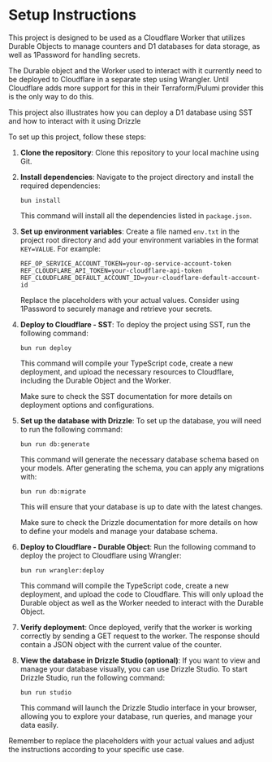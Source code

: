 
# Setup Instructions

This project is designed to be used as a Cloudflare Worker that utilizes Durable Objects to manage counters and D1 databases for data storage, as well as 1Password for handling secrets. 

The Durable object and the Worker used to interact with it currently need to be deployed to Cloudflare in a separate step using Wrangler. Until Cloudflare adds more support for this in their Terraform/Pulumi provider this is the only way to do this.

This project also illustrates how you can deploy a D1 database using SST and how to interact with it using Drizzle


To set up this project, follow these steps:

1. **Clone the repository**:
   Clone this repository to your local machine using Git.

2. **Install dependencies**:
   Navigate to the project directory and install the required dependencies:
   ```
   bun install
   ```
   This command will install all the dependencies listed in `package.json`.

3. **Set up environment variables**:
   Create a file named `env.txt` in the project root directory and add your environment variables in the format `KEY=VALUE`. For example:
   ```
   REF_OP_SERVICE_ACCOUNT_TOKEN=your-op-service-account-token
   REF_CLOUDFLARE_API_TOKEN=your-cloudflare-api-token
   REF_CLOUDFLARE_DEFAULT_ACCOUNT_ID=your-cloudflare-default-account-id
   ```
   Replace the placeholders with your actual values. Consider using 1Password to securely manage and retrieve your secrets.

4. **Deploy to Cloudflare - SST**:
   To deploy the project using SST, run the following command:
   ```
   bun run deploy
   ```
   This command will compile your TypeScript code, create a new deployment, and upload the necessary resources to Cloudflare, including the Durable Object and the Worker.

   Make sure to check the SST documentation for more details on deployment options and configurations.

5. **Set up the database with Drizzle**:
   To set up the database, you will need to run the following command:
   ```
   bun run db:generate
   ```
   This command will generate the necessary database schema based on your models. After generating the schema, you can apply any migrations with:
   ```
   bun run db:migrate
   ```
   This will ensure that your database is up to date with the latest changes.
   
   Make sure to check the Drizzle documentation for more details on how to define your models and manage your database schema.

6. **Deploy to Cloudflare - Durable Object**:
   Run the following command to deploy the project to Cloudflare using Wrangler:
   ```
   bun run wrangler:deploy
   ```
   This command will compile the TypeScript code, create a new deployment, and upload the code to Cloudflare. This will only upload the Durable object as well as the Worker needed to interact with the Durable Object.

7. **Verify deployment**:
   Once deployed, verify that the worker is working correctly by sending a GET request to the worker. The response should contain a JSON object with the current value of the counter.

8. **View the database in Drizzle Studio (optional)**:
   If you want to view and manage your database visually, you can use Drizzle Studio. To start Drizzle Studio, run the following command:
   ```
   bun run studio
   ```
   This command will launch the Drizzle Studio interface in your browser, allowing you to explore your database, run queries, and manage your data easily.

Remember to replace the placeholders with your actual values and adjust the instructions according to your specific use case.
